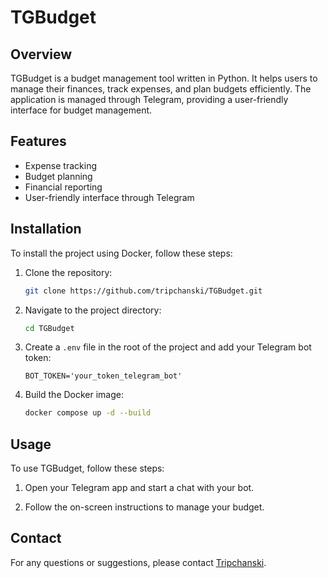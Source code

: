 # TGBudget

## Overview
TGBudget is a budget management tool written in Python. It helps users to manage their finances, track expenses, and plan budgets efficiently. The application is managed through Telegram, providing a user-friendly interface for budget management.

## Features
- Expense tracking
- Budget planning
- Financial reporting
- User-friendly interface through Telegram

## Installation
To install the project using Docker, follow these steps:

1. Clone the repository:
    ```sh
    git clone https://github.com/tripchanski/TGBudget.git
    ```

2. Navigate to the project directory:
    ```sh
    cd TGBudget
    ```

3. Create a `.env` file in the root of the project and add your Telegram bot token:
    ```env
    BOT_TOKEN='your_token_telegram_bot'
    ```

4. Build the Docker image:
    ```sh
    docker compose up -d --build
    ```

## Usage
To use TGBudget, follow these steps:

1. Open your Telegram app and start a chat with your bot.

2. Follow the on-screen instructions to manage your budget.


## Contact
For any questions or suggestions, please contact [Tripchanski](https://github.com/tripchanski).
